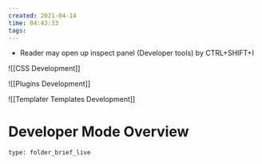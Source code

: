 ```yaml
---
created: 2021-04-14
time: 04:43:33
tags:
---
```


- Reader may open up inspect panel (Developer tools) by CTRL+SHIFT+I 


![[CSS Development]]


![[Plugins Development]]


![[Templater Templates Development]]


# Developer Mode Overview
 
```ccard
type: folder_brief_live
```
 